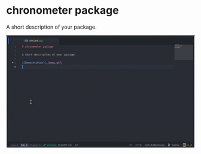 # chronometer package

A short description of your package.

![Demostration](https://raw.githubusercontent.com/rodrigopmatias/atom-chronometer/master/demo.gif)

